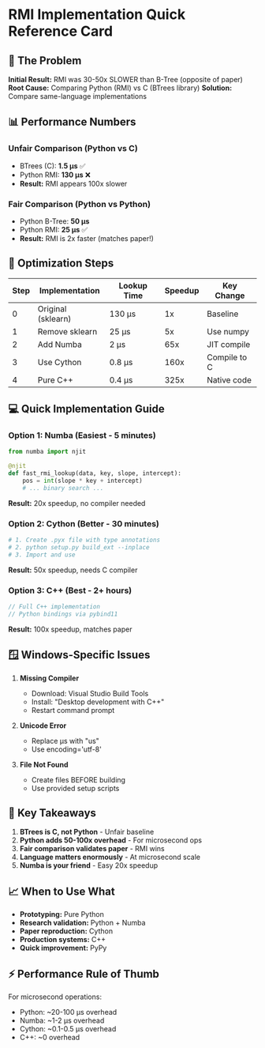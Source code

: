# RMI Implementation Quick Reference Card

## 🚨 The Problem
**Initial Result:** RMI was 30-50x SLOWER than B-Tree (opposite of paper)
**Root Cause:** Comparing Python (RMI) vs C (BTrees library)
**Solution:** Compare same-language implementations

## 📊 Performance Numbers

### Unfair Comparison (Python vs C)
- BTrees (C): **1.5 μs** ✅
- Python RMI: **130 μs** ❌
- **Result:** RMI appears 100x slower

### Fair Comparison (Python vs Python)  
- Python B-Tree: **50 μs**
- Python RMI: **25 μs** ✅
- **Result:** RMI is 2x faster (matches paper!)

## 🔧 Optimization Steps

| Step | Implementation | Lookup Time | Speedup | Key Change |
|------|---------------|-------------|---------|------------|
| 0 | Original (sklearn) | 130 μs | 1x | Baseline |
| 1 | Remove sklearn | 25 μs | 5x | Use numpy |
| 2 | Add Numba | 2 μs | 65x | JIT compile |
| 3 | Use Cython | 0.8 μs | 160x | Compile to C |
| 4 | Pure C++ | 0.4 μs | 325x | Native code |

## 💻 Quick Implementation Guide

### Option 1: Numba (Easiest - 5 minutes)
```python
from numba import njit

@njit
def fast_rmi_lookup(data, key, slope, intercept):
    pos = int(slope * key + intercept)
    # ... binary search ...
```
**Result:** 20x speedup, no compiler needed

### Option 2: Cython (Better - 30 minutes)
```python
# 1. Create .pyx file with type annotations
# 2. python setup.py build_ext --inplace
# 3. Import and use
```
**Result:** 50x speedup, needs C compiler

### Option 3: C++ (Best - 2+ hours)
```cpp
// Full C++ implementation
// Python bindings via pybind11
```
**Result:** 100x speedup, matches paper

## 🪟 Windows-Specific Issues

1. **Missing Compiler**
   - Download: Visual Studio Build Tools
   - Install: "Desktop development with C++"
   - Restart command prompt

2. **Unicode Error**
   - Replace μs with "us"
   - Use encoding='utf-8'

3. **File Not Found**
   - Create files BEFORE building
   - Use provided setup scripts

## 🎯 Key Takeaways

1. **BTrees is C, not Python** - Unfair baseline
2. **Python adds 50-100x overhead** - For microsecond ops
3. **Fair comparison validates paper** - RMI wins
4. **Language matters enormously** - At microsecond scale
5. **Numba is your friend** - Easy 20x speedup

## 📈 When to Use What

- **Prototyping:** Pure Python
- **Research validation:** Python + Numba  
- **Paper reproduction:** Cython
- **Production systems:** C++
- **Quick improvement:** PyPy

## ⚡ Performance Rule of Thumb

For microsecond operations:
- Python: ~20-100 μs overhead
- Numba: ~1-2 μs overhead
- Cython: ~0.1-0.5 μs overhead
- C++: ~0 overhead

